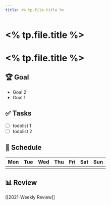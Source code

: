 ```yaml
---
title: <% tp.file.title %>
---
```


# <% tp.file.title %>

# <% tp.file.title %>

## 🏆 Goal

-   Goal 2
-   Goal 1

## ✅ Tasks

-   [ ] todolist 1
-   [ ] todolist 2

## 📅 Schedule

| Mon | Tue | Wed | Thu | Fri | Sat | Sun |
| --- | --- | --- | --- | --- | --- | --- |
|     |     |     |     |     |     |     |

## 📊 Review

[[2021-Weekly Review]]
